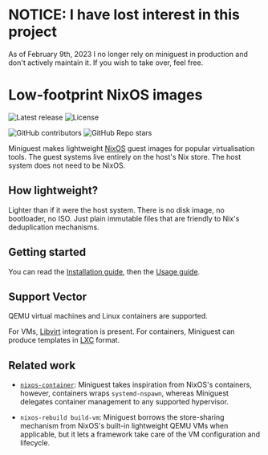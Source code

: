 # NOTICE: I have lost interest in this project

As of February 9th, 2023
I no longer rely on miniguest in production
and don't actively maintain it.
If you wish to take over, feel free.

# Low-footprint NixOS images
![Latest release](https://img.shields.io/github/v/release/bbjubjub2494/miniguest)
![License](https://img.shields.io/github/license/bbjubjub2494/miniguest)

![GitHub contributors](https://img.shields.io/github/contributors/bbjubjub2494/miniguest?style=social)
![GitHub Repo stars](https://img.shields.io/github/stars/bbjubjub2494/miniguest?style=social)

Miniguest makes lightweight [NixOS] guest images for popular virtualisation
tools.  The guest systems live entirely on the host's Nix store.  The host
system does not need to be NixOS.

## How lightweight?

Lighter than if it were the host system.  There is no disk image, no 
bootloader, no ISO.  Just plain immutable files that are friendly to Nix's
deduplication mechanisms.

## Getting started

You can read the [Installation guide], then the [Usage guide].

## Support Vector

QEMU virtual machines and Linux containers are supported.

For VMs, [Libvirt] integration is present. For containers, Miniguest can
produce templates in [LXC] format.

## Related work

- [`nixos-container`](https://nixos.org/manual/nixos/stable#ch-containers):
  Miniguest takes inspiration from NixOS's containers, however, containers 
  wraps `systemd-nspawn`, whereas Miniguest delegates container management
  to any supported hypervisor.
  
- `nixos-rebuild build-vm`:
  Miniguest borrows the store-sharing mechanism from NixOS's built-in
  lightweight QEMU VMs when applicable, but it lets a framework take care of
  the VM configuration and lifecycle.

[NixOS]: https://nixos.org
[Libvirt]: https://libvirt.org
[LXC]: https://linuxcontainers.org/lxc/introduction/
[Installation guide]: ./INSTALL.md
[Usage guide]: ./USAGE.md
